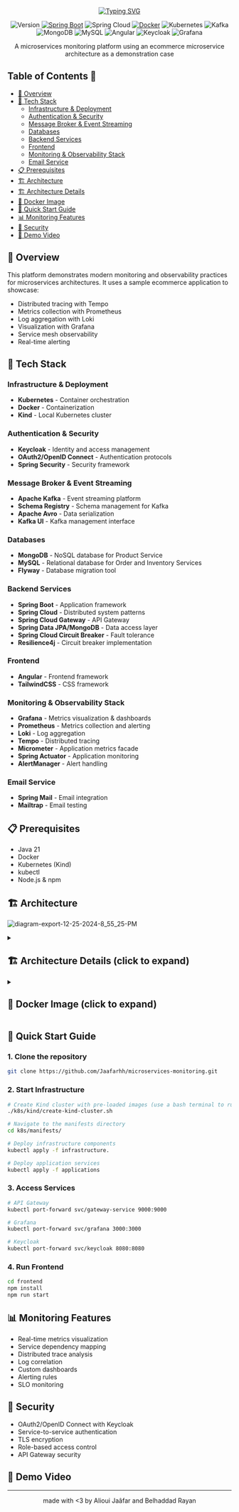 <div align="center">
    
[![Typing SVG](https://readme-typing-svg.demolab.com?font=Jersey+15&size=34&pause=1000&color=FFFFFF&center=true&width=435&lines=Microservices+Monitoring+Platform)](https://git.io/typing-svg)

</div>
<div align="center">

![Version](https://img.shields.io/badge/version-1.0.0-blue.svg)
[![Spring Boot](https://img.shields.io/badge/Spring%20Boot-3.3.7-brightgreen.svg)](https://spring.io/projects/spring-boot)
![Spring Cloud](https://img.shields.io/badge/Spring%20Cloud-2023.0-brightgreen.svg)
[![Docker](https://img.shields.io/badge/docker-supported-blue.svg)](https://www.docker.com/)
![Kubernetes](https://img.shields.io/badge/Kubernetes-1.28-blue.svg)
![Kafka](https://img.shields.io/badge/Kafka-3.6-red.svg)
![MongoDB](https://img.shields.io/badge/MongoDB-6.0-green.svg)
![MySQL](https://img.shields.io/badge/MySQL-8.0-blue.svg)
![Angular](https://img.shields.io/badge/Angular-18-red.svg)
![Keycloak](https://img.shields.io/badge/Keycloak-23.0-orange.svg)
![Grafana](https://img.shields.io/badge/Grafana-10.2-orange.svg)

A microservices monitoring platform using an ecommerce microservice architecture as a demonstration case
</div>

## Table of Contents 📑
- [🎯 Overview](#-overview)
- [🔧 Tech Stack](#-tech-stack)
  - [Infrastructure & Deployment](#infrastructure--deployment)
  - [Authentication & Security](#authentication--security)
  - [Message Broker & Event Streaming](#message-broker--event-streaming)
  - [Databases](#databases)
  - [Backend Services](#backend-services)
  - [Frontend](#frontend)
  - [Monitoring & Observability Stack](#monitoring--observability-stack)
  - [Email Service](#email-service)
- [📋 Prerequisites](#-prerequisites)
- [🏗️ Architecture](#%EF%B8%8F-architecture)
- [🏗️ Architecture Details](#arch-details)
- [🐋 Docker Image](#docker-image)
- [🚀 Quick Start Guide](#-quick-start-guide)
- [📊 Monitoring Features](#-monitoring-features)
- [🔐 Security](#-security)
- [🎥 Demo Video](#-demo-video)

## 🎯 Overview

This platform demonstrates modern monitoring and observability practices for microservices architectures. It uses a sample ecommerce application to showcase:
- Distributed tracing with Tempo
- Metrics collection with Prometheus
- Log aggregation with Loki
- Visualization with Grafana
- Service mesh observability
- Real-time alerting

## 🔧 Tech Stack

### Infrastructure & Deployment
- **Kubernetes** - Container orchestration
- **Docker** - Containerization
- **Kind** - Local Kubernetes cluster

### Authentication & Security
- **Keycloak** - Identity and access management
- **OAuth2/OpenID Connect** - Authentication protocols
- **Spring Security** - Security framework

### Message Broker & Event Streaming
- **Apache Kafka** - Event streaming platform
- **Schema Registry** - Schema management for Kafka
- **Apache Avro** - Data serialization
- **Kafka UI** - Kafka management interface

### Databases
- **MongoDB** - NoSQL database for Product Service
- **MySQL** - Relational database for Order and Inventory Services
- **Flyway** - Database migration tool

### Backend Services
- **Spring Boot** - Application framework
- **Spring Cloud** - Distributed system patterns
- **Spring Cloud Gateway** - API Gateway
- **Spring Data JPA/MongoDB** - Data access layer
- **Spring Cloud Circuit Breaker** - Fault tolerance
- **Resilience4j** - Circuit breaker implementation

### Frontend
- **Angular** - Frontend framework
- **TailwindCSS** - CSS framework

### Monitoring & Observability Stack
- **Grafana** - Metrics visualization & dashboards
- **Prometheus** - Metrics collection and alerting
- **Loki** - Log aggregation
- **Tempo** - Distributed tracing
- **Micrometer** - Application metrics facade
- **Spring Actuator** - Application monitoring
- **AlertManager** - Alert handling

### Email Service
- **Spring Mail** - Email integration
- **Mailtrap** - Email testing

## 📋 Prerequisites

- Java 21
- Docker
- Kubernetes (Kind)
- kubectl
- Node.js & npm

## 🏗️ Architecture
![diagram-export-12-25-2024-8_55_25-PM](https://github.com/user-attachments/assets/dc39853f-0822-4069-bd05-fb54c179d0c8)

<details id="arch-details">
    <summary><h2>🏗️ Architecture Details (click to expand)</h2></summary>

    └── Jaafarhh-microservices-manager/
        ├── docker/
        │   ├── grafana/
        │   ├── mysql/
        │   ├── prometheus/
        │   ├── tempo/
        │   └── keycloak/
        │       └── realms/
        ├── k8s/
        │   ├── manifests/
        │   │   ├── applications/
        │   │   └── infrastructure/
        │   └── kind/
        ├── frontend/
        │   ├── Dockerfile
        │   ├── public/
        │   ├── package-lock.json
        │   ├── package.json
        │   ├── src/
        │   │   ├── index.html
        │   │   ├── styles.css
        │   │   ├── main.ts
        │   │   └── app/
        │   │       ├── interceptor/
        │   │       ├── services/
        │   │       ├── shared/
        │   │       │   └── header/
        │   │       ├── config/
        │   │       ├── pages/
        │   │       │   ├── add-product/
        │   │       │   └── home-page/
        │   │       └── model/
        │   └── angular.json
        ├── api-gateway/
        │   ├── pom.xml
        │   └── src/main/java/com/alioui/microservices/
        │       └── main/
        │           ├── resources/
        │           └── java/com/alioui/microservices/gateway/
        │               ├── config/
        │               ├── routes/
        │               └── ApiGatewayApplication.java
        ├── notification-service/
        │   ├── pom.xml
        │   └── src/main/
        │       ├── resources/
        │       │   └── avro/
        │       └── java/com/alioui/microservices/notification/
        │           ├── config/
        │           ├── service/
        │           └── NotificationServiceApplication.java
        ├── order-service/
        │   ├── pom.xml
        │   └── src/
        │       ├── main/
        │       │   ├── resources/
        │       │   │   ├── avro/
        │       │   │   └── db/migration/
        │       │   └── java/com/alioui/microservices/order/
        │       │       ├── dto/
        │       │       ├── event/
        │       │       ├── controller/
        │       │       ├── repository/
        │       │       ├── config/
        │       │       ├── model/
        │       │       ├── service/
        │       │       ├── client/
        │       │       └── OrderServiceApplication.java
        │       └── test/
        │           ├── resources/
        │           └── java/com/alioui/microservices/order/
        │               ├── stubs/
        │               ├── OrderServiceApplicationTests.java
        │               └── TestOrderServiceApplication.java
        ├── inventory-service/
        │   ├── pom.xml
        │   └── src/
        │       ├── main/
        │       │   ├── resources/
        │       │   │   └── db/migration/
        │       │   └── java/com/alioui/microservices/
        │       │       └── inventory/
        │       │           ├── controller/
        │       │           ├── repository/
        │       │           ├── config/
        │       │           ├── model/
        │       │           ├── service/
        │       │           └── InventoryServiceApplication.java
        │       └── test/java/com/alioui/microservices/inventory/
        │           ├── InventoryServiceApplicationTests.java
        │           └── TestInventoryServiceApplication.java
        ├── product-service/
        │   ├── pom.xml
        │   └── src/main/
        │       ├── resources/
        │       └── java/com/alioui/microservices/product/
        │           ├── dto/
        │           ├── controller/
        │           ├── repository/
        │           ├── config/
        │           ├── model/
        │           ├── service/
        │           └── ProductServiceApplication.java                                    
        ├── pom.xml
        └── docker-compose.yml
</details>


<details id="docker-image">
  <summary><h2>🐋 Docker Image (click to expand)</h2></summary>

    version: '4'
    services:
      mongodb:
        image: mongo:7.0.5
        container_name: mongodb
        ports:
          - "27017:27017"
        environment:
          MONGO_INITDB_ROOT_USERNAME: root
          MONGO_INITDB_ROOT_PASSWORD: password
          MONGO_INITDB_DATABASE: product-service
        volumes:
          - ./data/mongodb:/data/db
      mysql:
        image: mysql:8.3.0
        container_name: mysql
        environment:
          MYSQL_ROOT_PASSWORD: mysql
        ports:
          - "3306:3306"
        volumes:
          - ./data/mysql:/var/lib/mysql
          - ./docker/mysql/init.sql:/docker-entrypoint-initdb.d/init.sql
      zookeeper:
        image: confluentinc/cp-zookeeper:7.5.0
        hostname: zookeeper
        container_name: zookeeper
        ports:
          - "2181:2181"
        environment:
          ZOOKEEPER_CLIENT_PORT: 2181
          ZOOKEEPER_TICK_TIME: 2000

      broker:
        image: confluentinc/cp-kafka:7.5.0
        container_name: broker
        ports:
          - "9092:9092"
          - "29092:29092"
        depends_on:
          - zookeeper
        environment:
          KAFKA_BROKER_ID: 1
          KAFKA_ZOOKEEPER_CONNECT: 'zookeeper:2181'
          KAFKA_LISTENER_SECURITY_PROTOCOL_MAP: PLAINTEXT:PLAINTEXT,PLAINTEXT_HOST:PLAINTEXT
          KAFKA_ADVERTISED_LISTENERS: PLAINTEXT://broker:29092,PLAINTEXT_HOST://localhost:9092
          KAFKA_OFFSETS_TOPIC_REPLICATION_FACTOR: 1

      schema-registry:
        image: confluentinc/cp-schema-registry:7.5.0
        hostname: schema-registry
        container_name: schema-registry
        depends_on:
          - broker
        ports:
          - "8085:8081"
        environment:
          SCHEMA_REGISTRY_HOST_NAME: schema-registry
          SCHEMA_REGISTRY_KAFKASTORE_BOOTSTRAP_SERVERS : 'broker:29092'
          SCHEMA_REGISTRY_LISTENERS: http://schema-registry:8081
      kafka-ui:
        container_name: kafka-ui
        image: provectuslabs/kafka-ui:latest
        ports:
          - "8086:8080"
        depends_on:
          - broker
        environment:
          KAFKA_CLUSTERS_NAME: local
          KAFKA_CLUSTERS_BOOTSTRAPSERVERS: broker:29092
          #      KAFKA_CLUSTERS_SCHEMAREGISTRY: http://schema-registry:8081
          DYNAMIC_CONFIG_ENABLED: 'true'
      keycloak-mysql:
        container_name: keycloak-mysql
        image: mysql:8
        volumes:
          - ./volume-data/mysql_keycloak_data:/var/lib/mysql
        environment:
          MYSQL_ROOT_PASSWORD: root
          MYSQL_DATABASE: keycloak
          MYSQL_USER: keycloak
          MYSQL_PASSWORD: password
      keycloak:
        container_name: keycloak
        image: quay.io/keycloak/keycloak:24.0.1
        command: [ "start-dev", "--import-realm" ]
        environment:
          DB_VENDOR: MYSQL
          DB_ADDR: mysql
          DB_DATABASE: keycloak
          DB_USER: keycloak
          DB_PASSWORD: password
          KEYCLOAK_ADMIN: admin
          KEYCLOAK_ADMIN_PASSWORD: admin
        ports:
          - "8181:8080"
        volumes:
          - ./docker/keycloak/realms/:/opt/keycloak/data/import/
        depends_on:
          - keycloak-mysql
      loki:
        image: grafana/loki:main
        container_name: loki
        command: [ "-config.file=/etc/loki/local-config.yaml" ]
        ports:
          - "3100:3100"
      prometheus:
        image: prom/prometheus:v2.46.0
        container_name: prometheus
        command:
          - --enable-feature=exemplar-storage
          - --config.file=/etc/prometheus/prometheus.yml
        volumes:
          - ./docker/prometheus/prometheus.yml:/etc/prometheus/prometheus.yml:ro
          - ./docker/prometheus/alerts.yml:/etc/prometheus/alerts.yml:ro
        ports:
          - "9090:9090"
      alertmanager:
        image: prom/alertmanager:v0.25.0
        container_name: alertmanager
        volumes:
          - ./docker/alertmanager:/etc/alertmanager
        command:
          - '--config.file=/etc/alertmanager/alertmanager.yml'
        ports:
          - "9093:9093"
      tempo:
        image: grafana/tempo:2.2.2
        container_name: tempo
        command: ["-config.file=/etc/tempo.yaml"]
        volumes:
          - ./docker/tempo/tempo.yml:/etc/tempo.yaml:ro
          - ./data/tempo:/tmp/tempo
        ports:
          - "3110:3100"  # Tempo
          - "9411:9411" # zipkin
      grafana:
        image: grafana/grafana:10.1.0
        container_name: grafana
        volumes:
          - ./docker/grafana:/etc/grafana/provisioning/datasources:ro
        environment:
          - GF_AUTH_ANONYMOUS_ENABLED=true
          - GF_AUTH_ANONYMOUS_ORG_ROLE=Admin
          - GF_AUTH_DISABLE_LOGIN_FORM=true
        ports:
          - "3000:3000"
</details>

## 🚀 Quick Start Guide
### 1. Clone the repository
```bash
git clone https://github.com/Jaafarhh/microservices-monitoring.git
```
### 2. Start Infrastructure
```bash
# Create Kind cluster with pre-loaded images (use a bash terminal to run the .sh file)
./k8s/kind/create-kind-cluster.sh

# Navigate to the manifests directory
cd k8s/manifests/

# Deploy infrastructure components
kubectl apply -f infrastructure.

# Deploy application services
kubectl apply -f applications
```
### 3. Access Services
```bash
# API Gateway
kubectl port-forward svc/gateway-service 9000:9000

# Grafana
kubectl port-forward svc/grafana 3000:3000

# Keycloak
kubectl port-forward svc/keycloak 8080:8080
```
### 4. Run Frontend
```bash
cd frontend
npm install
npm run start
```
## 📊 Monitoring Features

- Real-time metrics visualization
- Service dependency mapping
- Distributed trace analysis
- Log correlation
- Custom dashboards
- Alerting rules
- SLO monitoring

## 🔐 Security

- OAuth2/OpenID Connect with Keycloak
- Service-to-service authentication
- TLS encryption
- Role-based access control
- API Gateway security

## 🎥 Demo Video

---
<div align="center">

made with <3 by Alioui Jaâfar and Belhaddad Rayan

</div>
